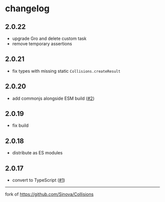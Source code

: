 # changelog

## 2.0.22

- upgrade Gro and delete custom task
- remove temporary assertions

## 2.0.21

- fix types with missing static `Collisions.createResult`

## 2.0.20

- add commonjs alongside ESM build
  ([#2](https://github.com/ryanatkn/collisions/pull/2))

## 2.0.19

- fix build

## 2.0.18

- distribute as ES modules

## 2.0.17

- convert to TypeScript
  ([#1](https://github.com/ryanatkn/collisions/pull/1))

<hr/>

fork of <https://github.com/Sinova/Collisions>
